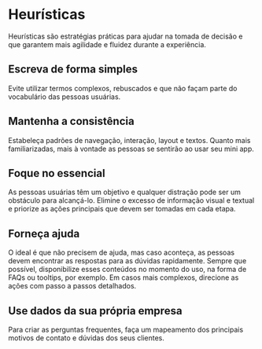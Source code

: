 # Heurísticas

Heurísticas são estratégias práticas para ajudar na tomada de decisão e que garantem mais agilidade e fluidez durante a experiência.

## Escreva de forma simples

Evite utilizar termos complexos, rebuscados e que não façam parte do vocabulário das pessoas usuárias.

## Mantenha a consistência

Estabeleça padrões de navegação, interação, layout e textos. Quanto mais familiarizadas, mais à vontade as pessoas se sentirão ao usar seu mini app.

## Foque no essencial

As pessoas usuárias têm um objetivo e qualquer distração pode ser um obstáculo para alcançá-lo. Elimine o excesso de informação visual e textual e priorize as ações principais que devem ser tomadas em cada etapa.

## Forneça ajuda

O ideal é que não precisem de ajuda, mas caso aconteça, as pessoas devem encontrar as respostas para as dúvidas rapidamente. Sempre que possível, disponibilize esses conteúdos no momento do uso, na forma de FAQs ou tooltips, por exemplo. Em casos mais complexos, direcione as ações com passo a passos detalhados.

## Use dados da sua própria empresa

Para criar as perguntas frequentes, faça um mapeamento dos principais motivos de contato e dúvidas dos seus clientes.